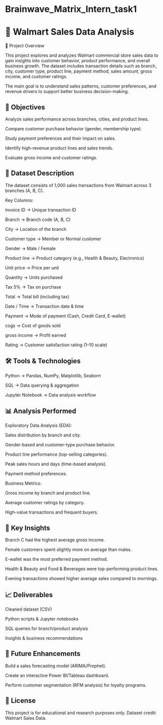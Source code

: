 # Brainwave_Matrix_Intern_task1
# 🛒 Walmart Sales Data Analysis
📌 Project Overview

This project explores and analyzes Walmart commercial store sales data to gain insights into customer behavior, product performance, and overall business growth. The dataset includes transaction details such as branch, city, customer type, product line, payment method, sales amount, gross income, and customer ratings.

The main goal is to understand sales patterns, customer preferences, and revenue drivers to support better business decision-making.

## 🎯 Objectives

Analyze sales performance across branches, cities, and product lines.

Compare customer purchase behavior (gender, membership type).

Study payment preferences and their impact on sales.

Identify high-revenue product lines and sales trends.

Evaluate gross income and customer ratings.

## 📂 Dataset Description

The dataset consists of 1,000 sales transactions from Walmart across 3 branches (A, B, C).

Key Columns:

Invoice ID → Unique transaction ID

Branch → Branch code (A, B, C)

City → Location of the branch

Customer type → Member or Normal customer

Gender → Male / Female

Product line → Product category (e.g., Health & Beauty, Electronics)

Unit price → Price per unit

Quantity → Units purchased

Tax 5% → Tax on purchase

Total → Total bill (including tax)

Date / Time → Transaction date & time

Payment → Mode of payment (Cash, Credit Card, E-wallet)

cogs → Cost of goods sold

gross income → Profit earned

Rating → Customer satisfaction rating (1–10 scale)

## 🛠 Tools & Technologies

Python → Pandas, NumPy, Matplotlib, Seaborn

SQL → Data querying & aggregation

Jupyter Notebook → Data analysis workflow

## 📊 Analysis Performed

Exploratory Data Analysis (EDA):

Sales distribution by branch and city.

Gender-based and customer-type purchase behavior.

Product line performance (top-selling categories).

Peak sales hours and days (time-based analysis).

Payment method preferences.

Business Metrics:

Gross income by branch and product line.

Average customer ratings by category.

High-value transactions and frequent buyers.


## 📌 Key Insights

Branch C had the highest average gross income.

Female customers spent slightly more on average than males.

E-wallet was the most preferred payment method.

Health & Beauty and Food & Beverages were top-performing product lines.

Evening transactions showed higher average sales compared to mornings.

## 📈 Deliverables

Cleaned dataset (CSV)

Python scripts & Jupyter notebooks

SQL queries for branch/product analysis

Insights & business recommendations


## 📌 Future Enhancements

Build a sales forecasting model (ARIMA/Prophet).

Create an interactive Power BI/Tableau dashboard.

Perform customer segmentation (RFM analysis) for loyalty programs.

## 📜 License

This project is for educational and research purposes only. Dataset credit: Walmart Sales Data.
